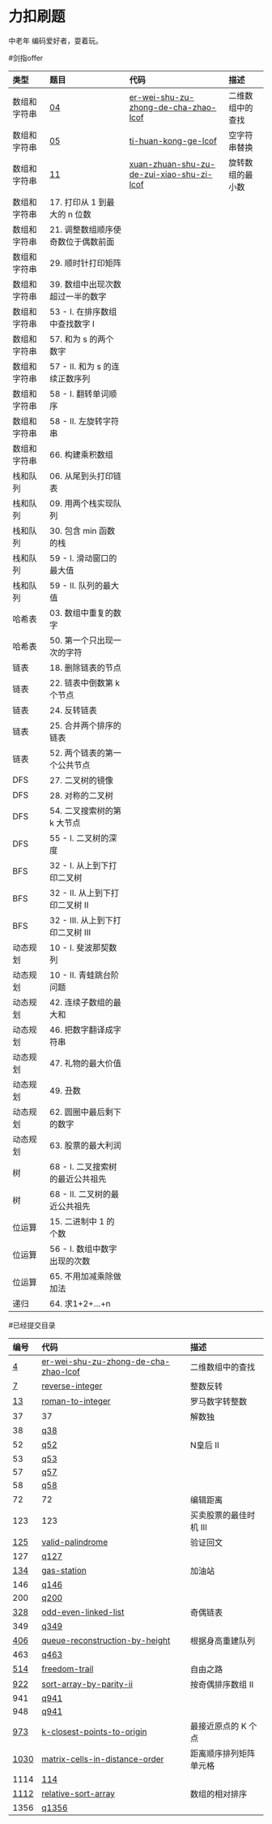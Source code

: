 # 力扣刷题

中老年 编码爱好者，耍着玩。

#剑指offer

|类型|题目|代码|描述
|:----|:----|:----|:----|
|数组和字符串|[04](https://leetcode-cn.com/problems/er-wei-shu-zu-zhong-de-cha-zhao-lcof/submissions/)|[er-wei-shu-zu-zhong-de-cha-zhao-lcof](src/main/java/com/aj/leetcode/q4)| 二维数组中的查找
|数组和字符串|[05](https://leetcode-cn.com/problems/ti-huan-kong-ge-lcof/)| [ti-huan-kong-ge-lcof](src/com.aj.leetcodeoffer/q05)|空字符串替换
|数组和字符串|[11](https://leetcode-cn.com/problems/xuan-zhuan-shu-zu-de-zui-xiao-shu-zi-lcof/)|[xuan-zhuan-shu-zu-de-zui-xiao-shu-zi-lcof](src/com.aj.leetcodeoffer/q11)| 旋转数组的最小数
|数组和字符串| 17. 打印从 1 到最大的 n 位数
|数组和字符串| 21. 调整数组顺序使奇数位于偶数前面
|数组和字符串| 29. 顺时针打印矩阵
|数组和字符串| 39. 数组中出现次数超过一半的数字
|数组和字符串| 53 - I. 在排序数组中查找数字 I
|数组和字符串| 57. 和为 s 的两个数字
|数组和字符串| 57 - II. 和为 s 的连续正数序列
|数组和字符串| 58 - I. 翻转单词顺序
|数组和字符串| 58 - II. 左旋转字符串
|数组和字符串| 66. 构建乘积数组
|栈和队列| 06. 从尾到头打印链表
|栈和队列| 09. 用两个栈实现队列
|栈和队列| 30. 包含 min 函数的栈
|栈和队列| 59 - I. 滑动窗口的最大值
|栈和队列| 59 - II. 队列的最大值
|哈希表| 03. 数组中重复的数字
|哈希表| 50. 第一个只出现一次的字符
|链表| 18. 删除链表的节点
|链表| 22. 链表中倒数第 k 个节点
|链表| 24. 反转链表
|链表| 25. 合并两个排序的链表
|链表| 52. 两个链表的第一个公共节点
|DFS| 27. 二叉树的镜像
|DFS| 28. 对称的二叉树
|DFS| 54. 二叉搜索树的第 k 大节点
|DFS| 55 - I. 二叉树的深度
|BFS| 32 - I. 从上到下打印二叉树
|BFS| 32 - II. 从上到下打印二叉树 II
|BFS| 32 - III. 从上到下打印二叉树 III
|动态规划| 10 - I. 斐波那契数列
|动态规划| 10 - II. 青蛙跳台阶问题
|动态规划| 42. 连续子数组的最大和
|动态规划| 46. 把数字翻译成字符串
|动态规划| 47. 礼物的最大价值
|动态规划| 49. 丑数
|动态规划| 62. 圆圈中最后剩下的数字
|动态规划| 63. 股票的最大利润
|树| 68 - I. 二叉搜索树的最近公共祖先
|树| 68 - II. 二叉树的最近公共祖先
|位运算| 15. 二进制中 1 的个数
|位运算| 56 - I. 数组中数字出现的次数
|位运算| 65. 不用加减乘除做加法
|递归| 64. 求1+2+…+n


#已经提交目录

|编号|代码|描述|
|:---|:---|:----|
|[4](https://leetcode-cn.com/problems/er-wei-shu-zu-zhong-de-cha-zhao-lcof/submissions/)|[er-wei-shu-zu-zhong-de-cha-zhao-lcof](src/main/java/com/aj/leetcode/q4)| 二维数组中的查找
|[7](https://leetcode-cn.com/problems/reverse-integer/)|[reverse-integer](src/main/java/com/aj/leetcode/q7)|整数反转|
|[13](https://leetcode-cn.com/problems/roman-to-integer/)|[roman-to-integer](src/main/java/com/aj/leetcode/q13)|罗马数字转整数|
|37|37|解数独
|38|[q38](src/main/java/com/aj/leetcode/q38)
|52|[q52](src/main/java/com/aj/leetcode/q52)|N皇后 II
|53|[q53](src/main/java/com/aj/leetcode/q53)
|57|[q57](src/main/java/com/aj/leetcode/q57)
|58|[q58](src/main/java/com/aj/leetcode/q58)
|72|72|编辑距离|
|123|123| 买卖股票的最佳时机 III|
|[125](https://leetcode-cn.com/problems/valid-palindrome/)|[valid-palindrome](src/main/java/com/aj/leetcode/q125)|验证回文 |
|127|[q127](src/main/java/com/aj/leetcode/q127)
|[134](https://leetcode-cn.com/problems/gas-station/)|[gas-station](src/main/java/com/aj/leetcode/q134)|加油站
|146|[q146](src/main/java/com/aj/leetcode/q146)
|200|[q200](src/main/java/com/aj/leetcode/q200)
|[328](https://leetcode-cn.com/problems/odd-even-linked-list/)|[odd-even-linked-list](src/main/java/com/aj/leetcode/q328)|奇偶链表
|349|[q349](src/main/java/com/aj/leetcode/q349)
|[406](https://leetcode-cn.com/problems/queue-reconstruction-by-height/)|[queue-reconstruction-by-height](src/main/java/com/aj/leetcode/q406)|根据身高重建队列
|463|[q463](src/main/java/com/aj/leetcode/q463)
|[514](https://leetcode-cn.com/problems/freedom-trail/)|[freedom-trail](src/main/java/com/aj/leetcode/q514)|自由之路
|[922](https://leetcode-cn.com/problems/sort-array-by-parity-ii/)|[sort-array-by-parity-ii](src/main/java/com/aj/leetcode/q922)|按奇偶排序数组 II
|941|[q941](src/main/java/com/aj/leetcode/q941)
|948|[q941](src/main/java/com/aj/leetcode/q941)|
|[973](https://leetcode-cn.com/problems/k-closest-points-to-origin/)|[k-closest-points-to-origin](src/main/java/com/aj/leetcode/q973)|最接近原点的 K 个点
|[1030](https://leetcode-cn.com/problems/matrix-cells-in-distance-order/)|[matrix-cells-in-distance-order](src/main/java/com/aj/leetcode/q1030)|距离顺序排列矩阵单元格
|1114|[114](src/main/java/com/aj/leetcode/q1114)|
|[1112](https://leetcode-cn.com/problems/relative-sort-array/)|[relative-sort-array](src/main/java/com/aj/leetcode/q973)|数组的相对排序
|1356|[q1356](src/main/java/com/aj/leetcode/q1356)
